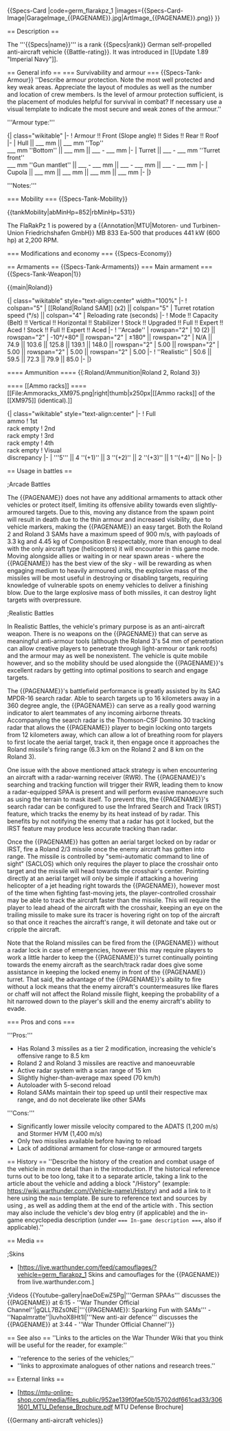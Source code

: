 {{Specs-Card
|code=germ_flarakpz_1
|images={{Specs-Card-Image|GarageImage_{{PAGENAME}}.jpg|ArtImage_{{PAGENAME}}.png}}
}}

== Description ==
<!-- ''In the description, the first part should be about the history of the creation and combat usage of the vehicle, as well as its key features. In the second part, tell the reader about the ground vehicle in the game. Insert a screenshot of the vehicle, so that if the novice player does not remember the vehicle by name, he will immediately understand what kind of vehicle the article is talking about.'' -->
The '''{{Specs|name}}''' is a rank {{Specs|rank}} German self-propelled anti-aircraft vehicle {{Battle-rating}}. It was introduced in [[Update 1.89 "Imperial Navy"]].

== General info ==
=== Survivability and armour ===
{{Specs-Tank-Armour}}
''Describe armour protection. Note the most well protected and key weak areas. Appreciate the layout of modules as well as the number and location of crew members. Is the level of armour protection sufficient, is the placement of modules helpful for survival in combat? If necessary use a visual template to indicate the most secure and weak zones of the armour.''

'''Armour type:''' <!-- The types of armour present on the vehicle and their general locations -->
<!-- Example: * Rolled homogeneous armour (Front, Side, Rear, Hull roof)
* Cast homogeneous armour (Turret, Transmission area) -->

{| class="wikitable"
|-
! Armour !! Front (Slope angle) !! Sides !! Rear !! Roof
|-
| Hull || ___ mm || ___ mm ''Top'' <br> ___ mm ''Bottom'' || ___ mm || ___ - ___ mm
|-
| Turret || ___ - ___ mm ''Turret front'' <br> ___ mm ''Gun mantlet'' || ___ - ___ mm || ___ - ___ mm || ___ - ___ mm
|-
| Cupola || ___ mm || ___ mm || ___ mm || ___ mm
|-
|}

'''Notes:''' <!-- Any additional notes which the user needs to be aware of -->
<!-- Example: * Suspension wheels are 20 mm thick, tracks are 30 mm thick, and torsion bars are 60 mm thick. -->

=== Mobility ===
{{Specs-Tank-Mobility}}
<!-- ''Write about the mobility of the ground vehicle. Estimate the specific power and manoeuvrability, as well as the maximum speed forwards and backwards.'' -->

{{tankMobility|abMinHp=852|rbMinHp=531}}

The FlaRakPz 1 is powered by a {{Annotation|MTU|Motoren- und Turbinen-Union Friedrichshafen GmbH}} MB 833 Ea-500 that produces 441 kW (600 hp) at 2,200 RPM.

=== Modifications and economy ===
{{Specs-Economy}}

== Armaments ==
{{Specs-Tank-Armaments}}
=== Main armament ===
{{Specs-Tank-Weapon|1}}
<!-- ''Give the reader information about the characteristics of the main gun. Assess its effectiveness in a battle based on the reloading speed, ballistics and the power of shells. Do not forget about the flexibility of the fire, that is how quickly the cannon can be aimed at the target, open fire on it and aim at another enemy. Add a link to the main article on the gun: <code><nowiki>{{main|Name of the weapon}}</nowiki></code>. Describe in general terms the ammunition available for the main gun. Give advice on how to use them and how to fill the ammunition storage.'' -->
{{main|Roland}}

{| class="wikitable" style="text-align:center" width="100%"
|-
! colspan="5" | [[Roland|Roland SAM]] (x2) || colspan="5" | Turret rotation speed (°/s) || colspan="4" | Reloading rate (seconds)
|-
! Mode !! Capacity (Belt) !! Vertical !! Horizontal !! Stabilizer
! Stock !! Upgraded !! Full !! Expert !! Aced
! Stock !! Full !! Expert !! Aced
|-
! ''Arcade''
| rowspan="2" | 10 (2) || rowspan="2" | -10°/+80° || rowspan="2" | ±180° || rowspan="2" | N/A || 74.9 || 103.6 || 125.8 || 139.1 || 148.0 || rowspan="2" | 5.00 || rowspan="2" | 5.00 || rowspan="2" | 5.00 || rowspan="2" | 5.00
|-
! ''Realistic''
| 50.6 || 59.5 || 72.3 || 79.9 || 85.0
|-
|}

==== Ammunition ====
{{:Roland/Ammunition|Roland 2, Roland 3}}

==== [[Ammo racks]] ====
[[File:Ammoracks_XM975.png|right|thumb|x250px|[[Ammo racks]] of the [[XM975]] (identical).]]
<!-- '''Last updated: 2.15.1.131''' -->
{| class="wikitable" style="text-align:center"
|-
! Full<br>ammo
! 1st<br>rack empty
! 2nd<br>rack empty
! 3rd<br>rack empty
! 4th<br>rack empty
! Visual<br>discrepancy
|-
| '''5''' || 4&nbsp;''(+1)'' || 3&nbsp;''(+2)'' || 2&nbsp;''(+3)'' || 1&nbsp;''(+4)'' || No
|-
|}

== Usage in battles ==
<!-- ''Describe the tactics of playing in the vehicle, the features of using vehicles in the team and advice on tactics. Refrain from creating a "guide" - do not impose a single point of view but instead give the reader food for thought. Describe the most dangerous enemies and give recommendations on fighting them. If necessary, note the specifics of the game in different modes (AB, RB, SB).'' -->

;Arcade Battles

The {{PAGENAME}} does not have any additional armaments to attack other vehicles or protect itself, limiting its offensive ability towards even slightly-armoured targets. Due to this, moving any distance from the spawn point will result in death due to the thin armour and increased visibility, due to vehicle markers, making the {{PAGENAME}} an easy target. Both the Roland 2 and Roland 3 SAMs have a maximum speed of 900 m/s, with payloads of 3.3 kg and 4.45 kg of Composition B respectably, more than enough to deal with the only aircraft type (helicopters) it will encounter in this game mode. Moving alongside allies or waiting in or near spawn areas - where the {{PAGENAME}} has the best view of the sky - will be rewarding as when engaging medium to heavily armoured units, the explosive mass of the missiles will be most useful in destroying or disabling targets, requiring knowledge of vulnerable spots on enemy vehicles to deliver a finishing blow. Due to the large explosive mass of both missiles, it can destroy light targets with overpressure.

;Realistic Battles

In Realistic Battles, the vehicle's primary purpose is as an anti-aircraft weapon. There is no weapons on the {{PAGENAME}} that can serve as meaningful anti-armour tools (although the Roland 3's 54 mm of penetration can allow creative players to penetrate through light-armour or tank roofs) and the armour may as well be nonexistent. The vehicle is quite mobile however, and so the mobility should be used alongside the {{PAGENAME}}'s excellent radars by getting into optimal positions to search and engage targets.

The {{PAGENAME}}'s battlefield performance is greatly assisted by its SAG MPDR-16 search radar. Able to search targets up to 16 kilometers away in a 360 degree angle, the {{PAGENAME}} can serve as a really good warning indicator to alert teammates of any incoming airborne threats. Accompanying the search radar is the Thomson-CSF Domino 30 tracking radar that allows the {{PAGENAME}} player to begin locking onto targets from 12 kilometers away, which can allow a lot of breathing room for players to first locate the aerial target, track it, then engage once it approaches the Roland missile's firing range (6.3 km on the Roland 2 and 8 km on the Roland 3).

One issue with the above mentioned attack strategy is when encountering an aircraft with a radar-warning receiver (RWR). The {{PAGENAME}}'s searching and tracking function will trigger their RWR, leading them to know a radar-equipped SPAA is present and will perform evasive manoeuvre such as using the terrain to mask itself. To prevent this, the {{PAGENAME}}'s search radar can be configured to use the Infrared Search and Track (IRST) feature, which tracks the enemy by its heat instead of by radar. This benefits by not notifying the enemy that a radar has got it locked, but the IRST feature may produce less accurate tracking than radar.

Once the {{PAGENAME}} has gotten an aerial target locked on by radar or IRST, fire a Roland 2/3 missile once the enemy aircraft has gotten into range. The missile is controlled by "semi-automatic command to line of sight" (SACLOS) which only requires the player to place the crosshair onto target and the missile will head towards the crosshair's center. Pointing directly at an aerial target will only be simple if attacking a hovering helicopter of a jet heading right towards the {{PAGENAME}}, however most of the time when fighting fast-moving jets, the player-controlled crosshair may be able to track the aircraft faster than the missile. This will require the player to lead ahead of the aircraft with the crosshair, keeping an eye on the trailing missile to make sure its tracer is hovering right on top of the aircraft so that once it reaches the aircraft's range, it will detonate and take out or cripple the aircraft.

Note that the Roland missiles can be fired from the {{PAGENAME}} without a radar lock in case of emergencies, however this may require players to work a little harder to keep the {{PAGENAME}}'s turret continually pointing towards the enemy aircraft as the search/track radar does give some assistance in keeping the locked enemy in front of the {{PAGENAME}} turret. That said, the advantage of the {{PAGENAME}}'s ability to fire without a lock means that the enemy aircraft's countermeasures like flares or chaff will not affect the Roland missile flight, keeping the probability of a hit narrowed down to the player's skill and the enemy aircraft's ability to evade.

=== Pros and cons ===
<!-- ''Summarise and briefly evaluate the vehicle in terms of its characteristics and combat effectiveness. Mark its pros and cons in a bulleted list. Try not to use more than 6 points for each of the characteristics. Avoid using categorical definitions such as "bad", "good" and the like - use substitutions with softer forms such as "inadequate" and "effective".'' -->

'''Pros:'''

* Has Roland 3 missiles as a tier 2 modification, increasing the vehicle's offensive range to 8.5 km
* Roland 2 and Roland 3 missiles are reactive and manoeuvrable
* Active radar system with a scan range of 15 km
* Slightly higher-than-average max speed (70 km/h)
* Autoloader with 5-second reload
* Roland SAMs maintain their top speed up until their respective max range, and do not decelerate like other SAMs

'''Cons:'''

* Significantly lower missile velocity compared to the ADATS (1,200 m/s) and Stormer HVM (1,400 m/s)
* Only two missiles available before having to reload
* Lack of additional armament for close-range or armoured targets

== History ==
''Describe the history of the creation and combat usage of the vehicle in more detail than in the introduction. If the historical reference turns out to be too long, take it to a separate article, taking a link to the article about the vehicle and adding a block "/History" (example: <nowiki>https://wiki.warthunder.com/(Vehicle-name)/History</nowiki>) and add a link to it here using the <code>main</code> template. Be sure to reference text and sources by using <code><nowiki><ref></ref></nowiki></code>, as well as adding them at the end of the article with <code><nowiki><references /></nowiki></code>. This section may also include the vehicle's dev blog entry (if applicable) and the in-game encyclopedia description (under <code><nowiki>=== In-game description ===</nowiki></code>, also if applicable).''

== Media ==
<!-- ''Excellent additions to the article would be video guides, screenshots from the game, and photos.'' -->

;Skins
* [https://live.warthunder.com/feed/camouflages/?vehicle=germ_flarakpz_1 Skins and camouflages for the {{PAGENAME}} from live.warthunder.com.]

;Videos
{{Youtube-gallery|naeDoEwZ5Pg|'''German SPAAs''' discusses the {{PAGENAME}} at 6:15 - ''War Thunder Official Channel''|gQLL7BZs0NE|'''{{PAGENAME}}: Sparking Fun with SAMs''' - ''Napalmratte''|luvhoX8Ht1I|'''New anti-air defence'''  discusses the {{PAGENAME}} at 3:44  - ''War Thunder Official Channel''}}

== See also ==
''Links to the articles on the War Thunder Wiki that you think will be useful for the reader, for example:''
* ''reference to the series of the vehicles;''
* ''links to approximate analogues of other nations and research trees.''

== External links ==
<!-- ''Paste links to sources and external resources, such as:''
* ''topic on the official game forum;''
* ''other literature.'' -->

* [https://mtu-online-shop.com/media/files_public/952ae139f0fae50b15702ddf661cad33/3061601_MTU_Defense_Brochure.pdf MTU Defense Brochure]

{{Germany anti-aircraft vehicles}}